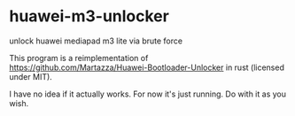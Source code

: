 # huawei-m3-unlocker
unlock huawei mediapad m3 lite via brute force

This program is a reimplementation of https://github.com/Martazza/Huawei-Bootloader-Unlocker in rust (licensed under MIT).

I have no idea if it actually works. For now it's just running.
Do with it as you wish.
